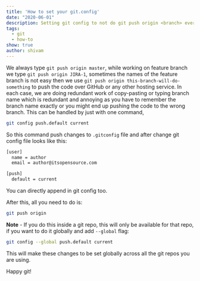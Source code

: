 ```yaml
---
title: 'How to set your git.config'
date: "2020-06-01"
description: Setting git config to not do git push origin <branch> every time
tags:
  - git
  - how-to
show: true
author: shivam
---
```


We always type `git push origin master`, while working on feature branch we type `git push origin JIRA-1`, sometimes the names of the feature branch is not easy then we use `git push origin this-branch-will-do-something` to push the code over GitHub or any other hosting service. In each case, we are doing redundant work of copy-pasting or typing branch name which is redundant and annoying as you have to remember the branch name exactly or you might end up pushing the code to the wrong branch. This can be handled by just with one command,

```bash
git config push.default current
```

So this command push changes to `.gitconfig` file and after change git config file looks like this:

```bash
[user]
  name = author
  email = author@itsopensource.com

[push]
  default = current
```

You can directly append in git config too.

After this, all you need to do is:

```bash
git push origin
```


**Note** - If you do this inside a git repo, this will only be available for that repo, if you want to do it globally and add ``--global`` flag:

```bash
git config --global push.default current
```


This will make these changes to be set globally across all the git repos you are using.

Happy git!
